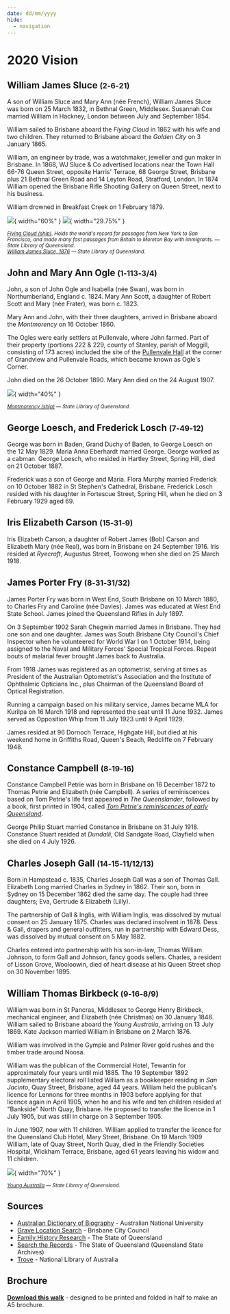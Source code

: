 ```yaml
---
date: dd/mm/yyyy
hide:
  - navigation
---
```


# 2020 Vision 

<!-- 

![](../assets/john-devoy-residence-1908.jpg){ width="70%" }  

*<small>[Devoy residence in Ashgrove, Brisbane, ca. 1908](http://onesearch.slq.qld.gov.au/permalink/f/1upgmng/slq_alma21218171470002061). The Devoy residence was in Three Mile Scrub Road (now Ashgrove Avenue), off Waterworks Road. John Devoy was the manager of Castlemaine Perkins. — State Library of Queensland.</small>*

-->

<!-- 

???+ Example "Directions" 

    Starting point
    Walking directions to first headstone... is the grave of...
    
    ![](../assets/404.png){ width="15%" }

-->

## William James Sluce <small>(2‑6‑21)</small>

A son of William Sluce and Mary Ann (née French), William James Sluce was born on 25 March 1832, in Bethnal Green, Middlesex.
Susannah Cox married William in Hackney, London between July and September 1854. 

William sailed to Brisbane aboard the *Flying Cloud* in 1862 with his wife and two children. They returned to Brisbane aboard the *Golden City* on 3 January 1865.

William, an engineer by trade, was a watchmaker, jeweller and gun maker in Brisbane. In 1868, WJ Sluce & Co advertised locations near the Town Hall 66-76 Queen Street, opposite Harris' Terrace, 68 George Street, Brisbane plus 21 Bethnal Green Road and 14 Leyton Road, Stratford, London. In 1874 William opened the Brisbane Rifle Shooting Gallery on Queen Street, next to his business.

William drowned in Breakfast Creek on 1 February 1879.

![](../assets/flying-cloud-ship.jpg){ width="60%" }  ![](../assets/william-james-sluce.jpg){ width="29.75%" }  

*<small>[Flying Cloud (ship)](http://onesearch.slq.qld.gov.au/permalink/f/1upgmng/slq_alma21220145060002061). Holds the world's record for passages from New York to San Francisco, and made many fast passages from Britain to Moreton Bay with immigrants. — State Library of Queensland.</small>* <br>
*<small>[William James Sluce, 1876](http://onesearch.slq.qld.gov.au/permalink/f/1upgmng/slq_alma21220151590002061) — State Library of Queensland.</small>*

<!-- 

??? Example "Directions" 

    
    Walking directions to next headstone... is the grave of...
    
    ![](../assets/404.png){ width="15%" }
    
-->

## John and Mary Ann Ogle  <small>(1‑113‑3/4)</small>

John, a son of John Ogle and Isabella (née Swan), was born in Northumberland, England c. 1824. Mary Ann Scott, a daughter of Robert Scott and Mary (née Frater), was born c. 1823.

Mary Ann and John, with their three daughters, arrived in Brisbane aboard the *Montmorency* on 16 October 1860.

The Ogles were early settlers at Pullenvale, where John farmed. Part of their property (portions 222 & 229, county of Stanley, parish of Moggill, consisting of 173 acres) included the site of the [Pullenvale Hall](https://g.page/thepullenvalehall) at the corner of Grandview and Pullenvale Roads, which became known as Ogle's Corner.

John died on the 26 October 1890. Mary Ann died on the 24 August 1907.

![](../assets/montmorency-ship.jpg){ width="40%" }  

*<small>[Montmorency (ship)](http://onesearch.slq.qld.gov.au/permalink/f/1upgmng/slq_alma21220157310002061) — State Library of Queensland.</small>*


## George Loesch, and Frederick Losch <small>(7‑49‑12)</small>

<!-- Why the different surnames? -->

George was born in Baden, Grand Duchy of Baden, to George Loesch on the 12 May 1829. Maria Anna Eberhardt married George. George worked as a cabman. George Loesch, who resided in Hartley Street, Spring Hill, died on 21 October 1887.

Frederick was a son of George and Maria. Flora Murphy married Frederick on 10 October 1882 in St Stephen's Cathedral, Brisbane. Frederick Losch resided with his daughter in Fortescue Street, Spring Hill, when he died on 3 February 1929 aged 69.

## Iris Elizabeth Carson <small>(15‑31‑9)</small>

Iris Elizabeth Carson, a daughter of Robert James (Bob) Carson and Elizabeth Mary (née Real), was born in Brisbane on 24 September 1916. Iris resided at *Ryecroft*, Augustus Street, Toowong when she died on 25 March 1918. 

## James Porter Fry <small>(8‑31‑31/32)</small>

James Porter Fry was born in West End, South Brisbane on 10 March 1880, to Charles Fry and Caroline (née Davies). James was educated at West End State School. James joined the Queensland Rifles in July 1897.

On 3 September 1902 Sarah Chegwin married James in Brisbane. They had one son and one daughter. James was South Brisbane City Council's Chief Inspector when he volunteered for World War I on 1 October 1914, being assigned to the Naval and Military Forces' Special Tropical Forces. Repeat bouts of malarial fever brought James back to Australia.

From 1918 James was registered as an optometrist, serving at times as President of the Australian Optometrist's Association and the Institute of Ophthalmic Opticians Inc., plus Chairman of the Queensland Board of Optical Registration.

Running a campaign based on his military service, James became MLA for Kurilpa on 16 March 1918 and represented the seat until 11 June 1932. James served as Opposition Whip from 11 July 1923 until 9 April 1929. 

James resided at 96 Dornoch Terrace, Highgate Hill, but died at his weekend home in Griffiths Road, Queen's Beach, Redcliffe on 7 February 1948.

## Constance Campbell <small>(8‑19‑16)</small>

Constance Campbell Petrie was born in Brisbane on 16 December 1872 to Thomas Petrie and Elizabeth (née Campbell). A series of reminiscences based on Tom Petrie's life first appeared in *The Queenslander*, followed by a book, first printed in 1904, called *[Tom Petrie's reminiscences of early Queensland](http://onesearch.slq.qld.gov.au/permalink/f/6ia4ku/slq_alma21136083760002061)*.

George Philip Stuart married Constance in Brisbane on 31 July 1918. Constance Stuart resided at *Dundalli*, Old Sandgate Road, Clayfield when she died on 4 July 1926.

## Charles Joseph Gall <small>(14‑15‑11/12/13)</small>

Born in Hampstead c. 1835, Charles Joseph Gall was a son of Thomas Gall. Elizabeth Long married Charles in Sydney in 1862. Their son, born in Sydney on 15 December 1862 died the same day. The couple had three daughters; Eva, Gertrude & Elizabeth (Lilly).

The partnership of Gall & Inglis, with William Inglis, was dissolved by mutual consent on 25 January 1875. Charles was declared insolvent in 1878. Dess & Gall, drapers and general outfitters, run in partnership with Edward Dess, was dissolved by mutual consent on 5 May 1882.

Charles entered into partnership with his son-in-law, Thomas William Johnson, to form Gall and Johnson, fancy goods sellers.
Charles, a resident of Lisson Grove, Wooloowin, died of heart disease at his Queen Street shop on 30 November 1895.

## William Thomas Birkbeck <small>(9‑16‑8/9)</small>

William was born in St Pancras, Middlesex to George Henry Birkbeck, mechanical engineer, and Elizabeth (née Christmas) on 30 January 1848. William sailed to Brisbane aboard the *Young Australia*, arriving on 13 July 1869. Kate Jackson married William in Brisbane on 2 March 1876. 

William was involved in the Gympie and Palmer River gold rushes and the timber trade around Noosa.

William was the publican of the Commercial Hotel, Tewantin for approximately four years until mid 1885. The 19 September 1892 supplementary electoral roll listed William as a bookkeeper residing in *San Jacinto*, Quay Street, Brisbane, aged 44 years. William held the publican's licence for Lennons for three months in 1903 before applying for that licence again in April 1905, when he and his wife and ten children resided at "Bankside" North Quay, Brisbane. He proposed to transfer the licence in 1 July 1905, but was still in charge on 3 September 1905.

In June 1907, now with 11 children. William applied to transfer the licence for the Queensland Club Hotel, Mary Street, Brisbane.
On 19 March 1909 William, late of Quay Street, North Quay, died in the Friendly Societies Hospital, Wickham Terrace, Brisbane, aged 61 years leaving his widow and 11 children. 

![](../assets/young-australia-ship.jpg){ width="70%" }  

*<small>[Young Australia](http://onesearch.slq.qld.gov.au/permalink/f/1upgmng/slq_alma21219330430002061) — State Library of Queensland.</small>*


## Sources

- [Australian Dictionary of Biography](https://adb.anu.edu.au) - Australian National University
- [Grave Location Search](http://graves.brisbane.qld.gov.au) - Brisbane City Council
- [Family History Research](https://www.familyhistory.bdm.qld.gov.au) - The State of Queensland
- [Search the Records](https://www.qld.gov.au/recreation/arts/heritage/archives/search-the-records) - The State of Queensland (Queensland State Archives)
- [Trove](https://trove.nla.gov.au) - National Library of Australia

<div class="noprint" markdown="1">

## Brochure

**[Download this walk](../assets/guides/2020-vision.pdf)** - designed to be printed and folded in half to make an A5 brochure.

</div>
